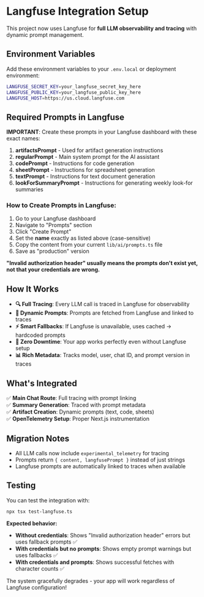 # Langfuse Integration Setup

This project now uses Langfuse for **full LLM observability and tracing** with dynamic prompt management.

## Environment Variables

Add these environment variables to your `.env.local` or deployment environment:

```bash
LANGFUSE_SECRET_KEY=your_langfuse_secret_key_here
LANGFUSE_PUBLIC_KEY=your_langfuse_public_key_here
LANGFUSE_HOST=https://us.cloud.langfuse.com
```

## Required Prompts in Langfuse

**IMPORTANT**: Create these prompts in your Langfuse dashboard with these exact names:

1. **artifactsPrompt** - Used for artifact generation instructions
2. **regularPrompt** - Main system prompt for the AI assistant  
3. **codePrompt** - Instructions for code generation
4. **sheetPrompt** - Instructions for spreadsheet generation
5. **textPrompt** - Instructions for text document generation
6. **lookForSummaryPrompt** - Instructions for generating weekly look-for summaries

### How to Create Prompts in Langfuse:
1. Go to your Langfuse dashboard
2. Navigate to "Prompts" section
3. Click "Create Prompt"
4. Set the **name** exactly as listed above (case-sensitive)
5. Copy the content from your current `lib/ai/prompts.ts` file
6. Save as "production" version

**"Invalid authorization header" usually means the prompts don't exist yet, not that your credentials are wrong.**

## How It Works

- **🔍 Full Tracing**: Every LLM call is traced in Langfuse for observability
- **📝 Dynamic Prompts**: Prompts are fetched from Langfuse and linked to traces
- **⚡ Smart Fallbacks**: If Langfuse is unavailable, uses cached → hardcoded prompts
- **🚀 Zero Downtime**: Your app works perfectly even without Langfuse setup
- **📊 Rich Metadata**: Tracks model, user, chat ID, and prompt version in traces

## What's Integrated

✅ **Main Chat Route**: Full tracing with prompt linking  
✅ **Summary Generation**: Traced with prompt metadata  
✅ **Artifact Creation**: Dynamic prompts (text, code, sheets)  
✅ **OpenTelemetry Setup**: Proper Next.js instrumentation  

## Migration Notes

- All LLM calls now include `experimental_telemetry` for tracing
- Prompts return `{ content, langfusePrompt }` instead of just strings
- Langfuse prompts are automatically linked to traces when available

## Testing

You can test the integration with:
```bash
npx tsx test-langfuse.ts
```

**Expected behavior:**
- **Without credentials**: Shows "Invalid authorization header" errors but uses fallback prompts ✅
- **With credentials but no prompts**: Shows empty prompt warnings but uses fallbacks ✅  
- **With credentials and prompts**: Shows successful fetches with character counts ✅

The system gracefully degrades - your app will work regardless of Langfuse configuration! 